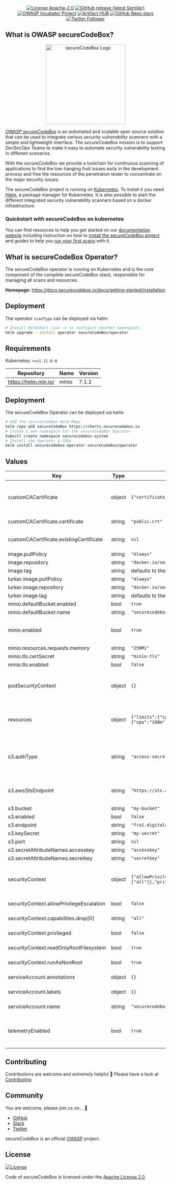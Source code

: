 <!--
SPDX-FileCopyrightText: 2020 iteratec GmbH

SPDX-License-Identifier: Apache-2.0
-->
<!--
.: IMPORTANT! :.
--------------------------
This file is generated automatically with `helm-docs` based on the following template files:
- ./.helm-docs/templates.gotmpl (general template data for all charts)
- ./chart-folder/.helm-docs.gotmpl (chart specific template data)

Please be aware of that and apply your changes only within those template files instead of this file.
Otherwise your changes will be reverted/overwritten automatically due to the build process `./.github/workflows/helm-docs.yaml`
--------------------------
-->

<p align="center">
  <a href="https://opensource.org/licenses/Apache-2.0"><img alt="License Apache-2.0" src="https://img.shields.io/badge/License-Apache%202.0-blue.svg"></a>
  <a href="https://github.com/secureCodeBox/secureCodeBox/releases/latest"><img alt="GitHub release (latest SemVer)" src="https://img.shields.io/github/v/release/secureCodeBox/secureCodeBox?sort=semver"></a>
  <a href="https://owasp.org/www-project-securecodebox/"><img alt="OWASP Incubator Project" src="https://img.shields.io/badge/OWASP-Incubator%20Project-365EAA"></a>
  <a href="https://artifacthub.io/packages/search?repo=seccurecodebox"><img alt="Artifact HUB" src="https://img.shields.io/endpoint?url=https://artifacthub.io/badge/repository/seccurecodebox"></a>
  <a href="https://github.com/secureCodeBox/secureCodeBox/"><img alt="GitHub Repo stars" src="https://img.shields.io/github/stars/secureCodeBox/secureCodeBox?logo=GitHub"></a>
  <a href="https://twitter.com/securecodebox"><img alt="Twitter Follower" src="https://img.shields.io/twitter/follow/securecodebox?style=flat&color=blue&logo=twitter"></a>
</p>

## What is OWASP secureCodeBox?

<p align="center">
  <img alt="secureCodeBox Logo" src="https://docs.securecodebox.io/img/Logo_Color.svg" width="250px">
</p>

_[OWASP secureCodeBox][scb-github]_ is an automated and scalable open source solution that can be used to integrate various *security vulnerability scanners* with a simple and lightweight interface. The _secureCodeBox_ mission is to support *DevSecOps* Teams to make it easy to automate security vulnerability testing in different scenarios.

With the _secureCodeBox_ we provide a toolchain for continuous scanning of applications to find the low-hanging fruit issues early in the development process and free the resources of the penetration tester to concentrate on the major security issues.

The secureCodeBox project is running on [Kubernetes](https://kubernetes.io/). To install it you need [Helm](https://helm.sh), a package manager for Kubernetes. It is also possible to start the different integrated security vulnerability scanners based on a docker infrastructure.

### Quickstart with secureCodeBox on kubernetes

You can find resources to help you get started on our [documentation website](https://docs.securecodebox.io) including instruction on how to [install the secureCodeBox project](https://docs.securecodebox.io/docs/getting-started/installation) and guides to help you [run your first scans](https://docs.securecodebox.io/docs/getting-started/first-scans) with it.

## What is secureCodeBox Operator?
The secureCodeBox operator is running on Kubernetes and is the core component of the complete secureCodeBox stack, responsible for managing all scans and resources.

**Homepage:** <https://docs.securecodebox.io/docs/getting-started/installation>

## Deployment
The operator `scanType` can be deployed via helm:

```bash
# Install HelmChart (use -n to configure another namespace)
helm upgrade --install operator secureCodeBox/operator
```

## Requirements

Kubernetes: `>=v1.11.0-0`

| Repository | Name | Version |
|------------|------|---------|
| https://helm.min.io/ | minio | 7.1.2 |

## Deployment

The secureCodeBox Operator can be deployed via helm:

```bash
# Add the secureCodeBox Helm Repo
helm repo add secureCodeBox https://charts.securecodebox.io
# Create a new namespace for the secureCodeBox Operator
kubectl create namespace securecodebox-system
# Install the Operator & CRDs
helm install securecodebox-operator secureCodeBox/operator
```

## Values

| Key | Type | Default | Description |
|-----|------|---------|-------------|
| customCACertificate | object | `{"certificate":"public.crt","existingCertificate":null}` | Setup for Custom CA certificates. These are automatically mounted into every secureCodeBox component (lurker, parser & hooks). Requires that every namespace has a configmap with the CA certificate(s) |
| customCACertificate.certificate | string | `"public.crt"` | key in the configmap holding the certificate(s) |
| customCACertificate.existingCertificate | string | `nil` | name of the configMap holding the ca certificate(s), needs to be the same across all namespaces |
| image.pullPolicy | string | `"Always"` | Image pull policy |
| image.repository | string | `"docker.io/securecodebox/operator"` | The operator image repository |
| image.tag | string | defaults to the charts version | Parser image tag |
| lurker.image.pullPolicy | string | `"Always"` | Image pull policy |
| lurker.image.repository | string | `"docker.io/securecodebox/lurker"` | The operator image repository |
| lurker.image.tag | string | defaults to the charts version | Parser image tag |
| minio.defaultBucket.enabled | bool | `true` |  |
| minio.defaultBucket.name | string | `"securecodebox"` |  |
| minio.enabled | bool | `true` | Enable this to use minio as storage backend instead of a cloud bucket provider like AWS S3, Google Cloud Storage, DigitalOcean Spaces etc. |
| minio.resources.requests.memory | string | `"256Mi"` |  |
| minio.tls.certSecret | string | `"minio-tls"` |  |
| minio.tls.enabled | bool | `false` |  |
| podSecurityContext | object | `{}` | Sets the securityContext on the operators pod level. See: https://kubernetes.io/docs/tasks/configure-pod-container/security-context/#set-the-security-context-for-a-container |
| resources | object | `{"limits":{"cpu":"100m","memory":"30Mi"},"requests":{"cpu":"100m","memory":"20Mi"}}` | CPU/memory resource requests/limits (see: https://kubernetes.io/docs/tasks/configure-pod-container/assign-memory-resource/, https://kubernetes.io/docs/tasks/configure-pod-container/assign-cpu-resource/) |
| s3.authType | string | `"access-secret-key"` | Authentication method. Supports access-secret-key (used by most s3 endpoint) and aws-irsa (Used by AWS EKS IAM Role to Kubenetes Service Account Binding. Support for AWS IRSA is considered experimental in the secureCodeBox) |
| s3.awsStsEndpoint | string | `"https://sts.amazonaws.com"` | STS Endpoint used in AWS IRSA Authentication. Change this to the sts endpoint of your aws region. Only used when s3.authType is set to "aws-irsa" |
| s3.bucket | string | `"my-bucket"` |  |
| s3.enabled | bool | `false` |  |
| s3.endpoint | string | `"fra1.digitaloceanspaces.com"` |  |
| s3.keySecret | string | `"my-secret"` |  |
| s3.port | string | `nil` |  |
| s3.secretAttributeNames.accesskey | string | `"accesskey"` |  |
| s3.secretAttributeNames.secretkey | string | `"secretkey"` |  |
| securityContext | object | `{"allowPrivilegeEscalation":false,"capabilities":{"drop":["all"]},"privileged":false,"readOnlyRootFilesystem":true,"runAsNonRoot":true}` | Sets the securityContext on the operators container level. See: https://kubernetes.io/docs/tasks/configure-pod-container/security-context/#set-the-security-context-for-a-pod |
| securityContext.allowPrivilegeEscalation | bool | `false` | Ensure that users privileges cannot be escalated |
| securityContext.capabilities.drop[0] | string | `"all"` | This drops all linux privileges from the operator container. They are not required |
| securityContext.privileged | bool | `false` | Ensures that the operator container is not run in privileged mode |
| securityContext.readOnlyRootFilesystem | bool | `true` | Prevents write access to the containers file system |
| securityContext.runAsNonRoot | bool | `true` | Enforces that the Operator image is run as a non root user |
| serviceAccount.annotations | object | `{}` | Annotations of the serviceAccount the operator uses to talk to the k8s api |
| serviceAccount.labels | object | `{}` | Labels of the serviceAccount the operator uses to talk to the k8s api |
| serviceAccount.name | string | `"securecodebox-operator"` | Name of the serviceAccount the operator uses to talk to the k8s api |
| telemetryEnabled | bool | `true` | The Operator sends anonymous telemetry data, to give the team an overview how much the secureCodeBox is used. Find out more at https://www.securecodebox.io/telemetry |

## Contributing

Contributions are welcome and extremely helpful 🙌
Please have a look at [Contributing](./CONTRIBUTING.md)

## Community

You are welcome, please join us on... 👋

- [GitHub][scb-github]
- [Slack][scb-slack]
- [Twitter][scb-twitter]

secureCodeBox is an official [OWASP][scb-owasp] project.

## License
[![License](https://img.shields.io/badge/License-Apache%202.0-blue.svg)](https://opensource.org/licenses/Apache-2.0)

Code of secureCodeBox is licensed under the [Apache License 2.0][scb-license].

[scb-owasp]: https://www.owasp.org/index.php/OWASP_secureCodeBox
[scb-docs]: https://docs.securecodebox.io/
[scb-site]: https://www.securecodebox.io/
[scb-github]: https://github.com/secureCodeBox/
[scb-twitter]: https://twitter.com/secureCodeBox
[scb-slack]: https://join.slack.com/t/securecodebox/shared_invite/enQtNDU3MTUyOTM0NTMwLTBjOWRjNjVkNGEyMjQ0ZGMyNDdlYTQxYWQ4MzNiNGY3MDMxNThkZjJmMzY2NDRhMTk3ZWM3OWFkYmY1YzUxNTU
[scb-license]: https://github.com/secureCodeBox/secureCodeBox/blob/master/LICENSE

